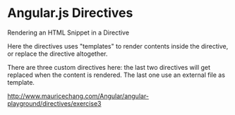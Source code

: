 # Angular.js Directives

Rendering an HTML Snippet in a Directive

Here the directives uses "templates" to render contents inside the directive, or replace the directive altogether.

There are three custom directives here: the last two directives will get replaced when the content is rendered. The last one use an external file as template. 

http://www.mauricechang.com/Angular/angular-playground/directives/exercise3